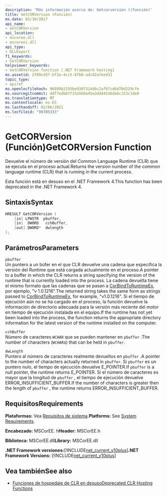 ```yaml
---
description: 'Más información acerca de: Getcorversion ((función)'
title: GetCORVersion (Función)
ms.date: 03/30/2017
api_name:
- GetCORVersion
api_location:
- mscoree.dll
- mscoreei.dll
api_type:
- DLLExport
f1_keywords:
- GetCORVersion
helpviewer_keywords:
- GetCORVersion function [.NET Framework hosting]
ms.assetid: 2f09cd37-bf3a-4cc5-87b0-adc42a7eed31
topic_type:
- apiref
ms.openlocfilehash: 96899b2193be9307314dbc2afb7cd6d70d229cfe
ms.sourcegitcommit: ddf7edb67715a5b9a45e3dd44536dabc153c1de0
ms.translationtype: MT
ms.contentlocale: es-ES
ms.lasthandoff: 02/06/2021
ms.locfileid: "99785333"
---
```

# <a name="getcorversion-function"></a><span data-ttu-id="30f56-103">GetCORVersion (Función)</span><span class="sxs-lookup"><span data-stu-id="30f56-103">GetCORVersion Function</span></span>

<span data-ttu-id="30f56-104">Devuelve el número de versión del Common Language Runtime (CLR) que se ejecuta en el proceso actual.</span><span class="sxs-lookup"><span data-stu-id="30f56-104">Returns the version number of the common language runtime (CLR) that is running in the current process.</span></span>  
  
 <span data-ttu-id="30f56-105">Esta función está en desuso en el .NET Framework 4.</span><span class="sxs-lookup"><span data-stu-id="30f56-105">This function has been deprecated in the .NET Framework 4.</span></span>  
  
## <a name="syntax"></a><span data-ttu-id="30f56-106">Sintaxis</span><span class="sxs-lookup"><span data-stu-id="30f56-106">Syntax</span></span>  
  
```cpp  
HRESULT GetCORVersion (  
    [in] LPWSTR  pbuffer,  
    [in]  DWORD   cchBuffer,
    [out] DWORD*  dwlength  
);
```  
  
## <a name="parameters"></a><span data-ttu-id="30f56-107">Parámetros</span><span class="sxs-lookup"><span data-stu-id="30f56-107">Parameters</span></span>  

 `pbuffer`  
 <span data-ttu-id="30f56-108">Un puntero a un búfer en el que CLR devuelve una cadena que especifica la versión del Runtime que está cargada actualmente en el proceso.</span><span class="sxs-lookup"><span data-stu-id="30f56-108">A pointer to a buffer in which the CLR returns a string specifying the version of the runtime that is currently loaded into the process.</span></span> <span data-ttu-id="30f56-109">La cadena devuelta tiene el mismo formato que las cadenas que se pasan a [CorBindToRuntimeEx](corbindtoruntimeex-function.md), por ejemplo, "v 1.0.1216".</span><span class="sxs-lookup"><span data-stu-id="30f56-109">The returned string takes the same form as strings passed to [CorBindToRuntimeEx](corbindtoruntimeex-function.md), for example, "v1.0.1216".</span></span> <span data-ttu-id="30f56-110">Si el tiempo de ejecución aún no se ha cargado en el proceso, la función devuelve la información de directorio adecuada para la versión más reciente del motor en tiempo de ejecución instalada en el equipo.</span><span class="sxs-lookup"><span data-stu-id="30f56-110">If the runtime has not yet been loaded into the process, the function returns the appropriate directory information for the latest version of the runtime installed on the computer.</span></span>  
  
 `cchBuffer`  
 <span data-ttu-id="30f56-111">Número de caracteres `WCHAR` que se pueden mantener en `pbuffer` .</span><span class="sxs-lookup"><span data-stu-id="30f56-111">The number of characters (`WCHAR`s) that can be held in `pbuffer`.</span></span>  
  
 `dwLength`  
 <span data-ttu-id="30f56-112">Puntero al número de caracteres realmente devueltos en `pbuffer` .</span><span class="sxs-lookup"><span data-stu-id="30f56-112">A pointer to the number of characters actually returned in `pbuffer`.</span></span> <span data-ttu-id="30f56-113">Si `pbuffer` es un puntero nulo, el tiempo de ejecución devuelve E_POINTER.</span><span class="sxs-lookup"><span data-stu-id="30f56-113">If `pbuffer` is a null pointer, the runtime returns E_POINTER.</span></span> <span data-ttu-id="30f56-114">Si el número de caracteres es mayor que la longitud de `pbuffer` , el tiempo de ejecución devuelve ERROR_INSUFFICIENT_BUFFER.</span><span class="sxs-lookup"><span data-stu-id="30f56-114">If the number of characters is greater then the length of `pbuffer` , the runtime returns ERROR_INSUFFICIENT_BUFFER.</span></span>  
  
## <a name="requirements"></a><span data-ttu-id="30f56-115">Requisitos</span><span class="sxs-lookup"><span data-stu-id="30f56-115">Requirements</span></span>  

 <span data-ttu-id="30f56-116">**Plataformas:** Vea [Requisitos de sistema](../../get-started/system-requirements.md).</span><span class="sxs-lookup"><span data-stu-id="30f56-116">**Platforms:** See [System Requirements](../../get-started/system-requirements.md).</span></span>  
  
 <span data-ttu-id="30f56-117">**Encabezado:** MSCorEE. h</span><span class="sxs-lookup"><span data-stu-id="30f56-117">**Header:** MSCorEE.h</span></span>  
  
 <span data-ttu-id="30f56-118">**Biblioteca:** MSCorEE.dll</span><span class="sxs-lookup"><span data-stu-id="30f56-118">**Library:** MSCorEE.dll</span></span>  
  
 <span data-ttu-id="30f56-119">**.NET Framework versiones:**[!INCLUDE[net_current_v10plus](../../../../includes/net-current-v10plus-md.md)]</span><span class="sxs-lookup"><span data-stu-id="30f56-119">**.NET Framework Versions:** [!INCLUDE[net_current_v10plus](../../../../includes/net-current-v10plus-md.md)]</span></span>  
  
## <a name="see-also"></a><span data-ttu-id="30f56-120">Vea también</span><span class="sxs-lookup"><span data-stu-id="30f56-120">See also</span></span>

- [<span data-ttu-id="30f56-121">Funciones de hospedaje de CLR en desuso</span><span class="sxs-lookup"><span data-stu-id="30f56-121">Deprecated CLR Hosting Functions</span></span>](deprecated-clr-hosting-functions.md)
